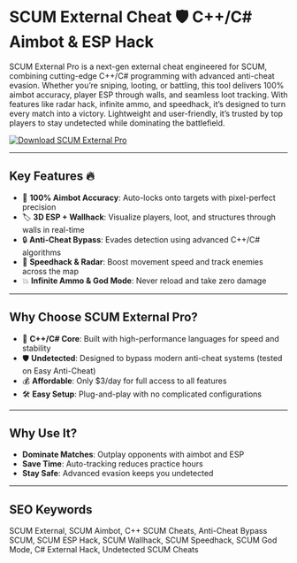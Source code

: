 # SCUM External Cheat 🛡️ C++/C# Aimbot & ESP Hack  

SCUM External Pro is a next-gen external cheat engineered for SCUM, combining cutting-edge C++/C# programming with advanced anti-cheat evasion. Whether you’re sniping, looting, or battling, this tool delivers 100% aimbot accuracy, player ESP through walls, and seamless loot tracking. With features like radar hack, infinite ammo, and speedhack, it’s designed to turn every match into a victory. Lightweight and user-friendly, it’s trusted by top players to stay undetected while dominating the battlefield.  

[![Download SCUM External Pro](https://img.shields.io/badge/Download-SCUM%20External%20Pro-blueviolet)](https://example.com)  

---

## Key Features 🔥  
- 🎯 **100% Aimbot Accuracy**: Auto-locks onto targets with pixel-perfect precision
- 🏷️ **3D ESP + Wallhack**: Visualize players, loot, and structures through walls in real-time
- 🔒 **Anti-Cheat Bypass**: Evades detection using advanced C++/C# algorithms
- 🚀 **Speedhack & Radar**: Boost movement speed and track enemies across the map
- 💥 **Infinite Ammo & God Mode**: Never reload and take zero damage

---

## Why Choose SCUM External Pro?  
- 🚀 **C++/C# Core**: Built with high-performance languages for speed and stability
- 🛡️ **Undetected**: Designed to bypass modern anti-cheat systems (tested on Easy Anti-Cheat)
- 💰 **Affordable**: Only $3/day for full access to all features
- 🛠️ **Easy Setup**: Plug-and-play with no complicated configurations  

---

## Why Use It?  
- **Dominate Matches**: Outplay opponents with aimbot and ESP 
- **Save Time**: Auto-tracking reduces practice hours
- **Stay Safe**: Advanced evasion keeps you undetected

---

## SEO Keywords  
SCUM External, SCUM Aimbot, C++ SCUM Cheats, Anti-Cheat Bypass SCUM, SCUM ESP Hack, SCUM Wallhack, SCUM Speedhack, SCUM God Mode, C# External Hack, Undetected SCUM Cheats  
